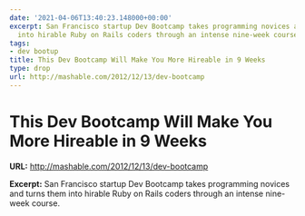```yaml
---
date: '2021-04-06T13:40:23.148000+00:00'
excerpt: San Francisco startup Dev Bootcamp takes programming novices and turns them
  into hirable Ruby on Rails coders through an intense nine-week course.
tags:
- dev bootup
title: This Dev Bootcamp Will Make You More Hireable in 9 Weeks
type: drop
url: http://mashable.com/2012/12/13/dev-bootcamp
---
```


# This Dev Bootcamp Will Make You More Hireable in 9 Weeks

**URL:** http://mashable.com/2012/12/13/dev-bootcamp

**Excerpt:** San Francisco startup Dev Bootcamp takes programming novices and turns them into hirable Ruby on Rails coders through an intense nine-week course.
